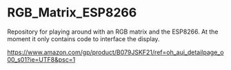 # RGB_Matrix_ESP8266

Repository for playing around with an RGB matrix and the ESP8266. At the moment it only contains code to interface the display.

https://www.amazon.com/gp/product/B079JSKF21/ref=oh_aui_detailpage_o00_s01?ie=UTF8&psc=1
